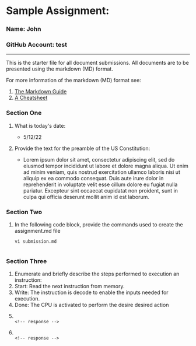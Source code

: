 # Sample Assignment:
### Name:  John                                                       
### GitHub Account:  test
---

This is the starter file for all document submissions.  All documents are to be presented using the markdown (MD) format.

For more information of the markdown (MD) format see:  
  1. [The Markdown Guide](https://www.markdownguide.org)
  1. [A Cheatsheet](file://$HOME/classes/comp122/reference/markdown-cheat-sheet.md) 


### Section One
1. What is today's date:
   *  5/12/22                                                            <!-- response -->
  
 
1. Provide the text for the preamble of the US Constitution:
   * Lorem ipsum dolor sit amet, consectetur adipiscing elit, sed do eiusmod tempor incididunt ut labore et dolore magna aliqua. Ut enim ad minim veniam, quis nostrud exercitation ullamco laboris nisi ut aliquip ex ea commodo consequat. Duis aute irure dolor in reprehenderit in voluptate velit esse cillum dolore eu fugiat nulla pariatur. Excepteur sint occaecat cupidatat non proident, sunt in culpa qui officia deserunt mollit anim id est laborum.                     <!-- response -->

### Section Two
1. In the following code block, provide the commands used to create the assignment.md file
   ```
   vi submission.md                                                   
                                                                      
   ```
   <!-- No need to have response tags within a code block -->


### Section Three

1. Enumerate and briefly describe the steps performed to execution an instruction:
  1. Start: Read the next instruction from memory.                                     <!-- response -->
  1. Write: The instruction is decode to enable the inputs needed for execution.       <!-- response -->
  1. Done: The CPU is activated to perform the desire desired action                   <!-- response -->
  1.                                                                                   <!-- response -->
  1.                                                                                   <!-- response -->
  <!-- Add or remove additional response lines as needed. -->




